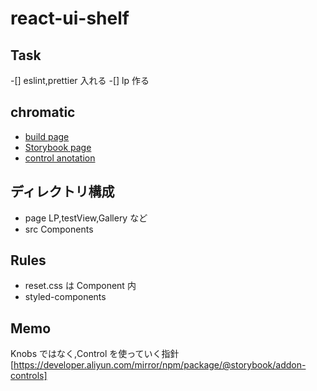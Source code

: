 # react-ui-shelf

## Task

-[] eslint,prettier 入れる
-[] lp 作る

## chromatic

- [build page](https://www.chromatic.com/builds?appId=600ee165441d020021f29d99)
- [Storybook page](https://600ee165441d020021f29d99-qtcfjjejaj.chromatic.com/)
- [control anotation](https://storybook.js.org/docs/react/essentials/controls#annotation)

## ディレクトリ構成

- page
  LP,testView,Gallery など
- src
  Components

## Rules

- reset.css は Component 内
- styled-components

## Memo

Knobs ではなく,Control を使っていく指針
[https://developer.aliyun.com/mirror/npm/package/@storybook/addon-controls]
